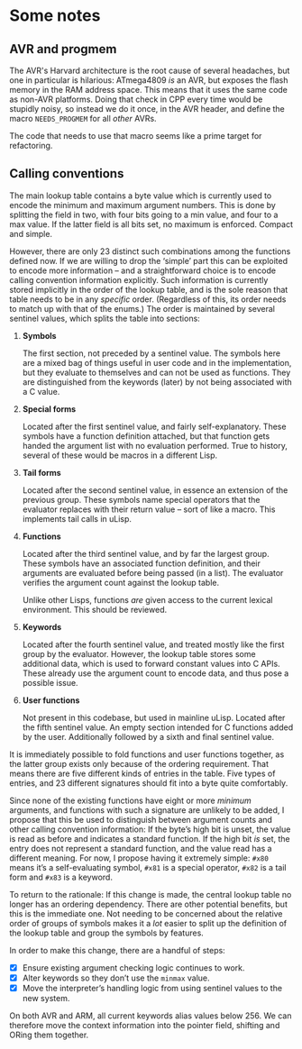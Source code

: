 # Some notes

## AVR and progmem

The AVR's Harvard architecture is the root cause of several headaches, but one
in particular is hilarious: ATmega4809 _is_ an AVR, but exposes the flash memory
in the RAM address space. This means that it uses the same code as non-AVR
platforms. Doing that check in CPP every time would be stupidly noisy, so
instead we do it once, in the AVR header, and define the macro `NEEDS_PROGMEM`
for all _other_ AVRs.

The code that needs to use that macro seems like a prime target for refactoring.

## Calling conventions

The main lookup table contains a byte value which is currently used to encode
the minimum and maximum argument numbers. This is done by splitting the field in
two, with four bits going to a min value, and four to a max value. If the latter
field is all bits set, no maximum is enforced. Compact and simple.

However, there are only 23 distinct such combinations among the functions
defined now. If we are willing to drop the ‘simple’ part this can be exploited
to encode more information – and a straightforward choice is to encode calling
convention information explicitly. Such information is currently stored
implicitly in the order of the lookup table, and is the sole reason that table
needs to be in any _specific_ order. (Regardless of this, its order needs to
match up with that of the enums.) The order is maintained by several sentinel
values, which splits the table into sections:

1. __Symbols__

    The first section, not preceded by a sentinel value. The symbols here are a
    mixed bag of things useful in user code and in the implementation, but they
    evaluate to themselves and can not be used as functions. They are
    distinguished from the keywords (later) by not being associated with a C
    value.

2. __Special forms__

    Located after the first sentinel value, and fairly self-explanatory. These
    symbols have a function definition attached, but that function gets handed
    the argument list with no evaluation performed. True to history, several of
    these would be macros in a different Lisp.

3. __Tail forms__

    Located after the second sentinel value, in essence an extension of the
    previous group. These symbols name special operators that the evaluator
    replaces with their return value – sort of like a macro. This implements
    tail calls in uLisp.

4. __Functions__

    Located after the third sentinel value, and by far the largest group. These
    symbols have an associated function definition, and their arguments are
    evaluated before being passed (in a list). The evaluator verifies the
    argument count against the lookup table.

    Unlike other Lisps, functions _are_ given access to the current lexical
    environment. This should be reviewed.

5. __Keywords__

    Located after the fourth sentinel value, and treated mostly like the first
    group by the evaluator. However, the lookup table stores some additional
    data, which is used to forward constant values into C APIs. These already
    use the argument count to encode data, and thus pose a possible issue.

6. __User functions__

    Not present in this codebase, but used in mainline uLisp. Located after the
    fifth sentinel value. An empty section intended for C functions added by the
    user. Additionally followed by a sixth and final sentinel value.

It is immediately possible to fold functions and user functions together, as the
latter group exists only because of the ordering requirement. That means there
are five different kinds of entries in the table. Five types of entries, and 23
different signatures should fit into a byte quite comfortably.

Since none of the existing functions have eight or more _minimum_ arguments, and
functions with such a signature are unlikely to be added, I propose that this be
used to distinguish between argument counts and other calling convention
information: If the byte’s high bit is unset, the value is read as before and
indicates a standard function. If the high bit _is_ set, the entry does not
represent a standard function, and the value read has a different meaning. For
now, I propose having it extremely simple: `#x80` means it’s a self-evaluating
symbol, `#x81` is a special operator, `#x82` is a tail form and `#x83` is a
keyword.

To return to the rationale: If this change is made, the central lookup table no
longer has an ordering dependency. There are other potential benefits, but this
is the immediate one. Not needing to be concerned about the relative order of
groups of symbols makes it a _lot_ easier to split up the definition of the
lookup table and group the symbols by features.

In order to make this change, there are a handful of steps:

- [x] Ensure existing argument checking logic continues to work.
- [x] Alter keywords so they don’t use the `minmax` value.
- [x] Move the interpreter’s handling logic from using sentinel values to the
      new system.

On both AVR and ARM, all current keywords alias values below 256. We
can therefore move the context information into the pointer field, shifting and
ORing them together.
